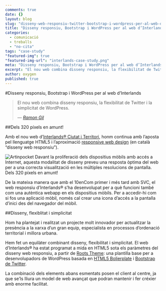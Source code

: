 ```yaml
---
comments: true
date: {}
layout: blog
slug: "disseny-web-responsiu-twitter-bootstrap-i-wordpress-per-al-web-dinterlands-ciutat-i-territori"
title: "Disseny responsiu, Bootstrap i WordPress per al web d’Interlands"
categories: 
  - comunicació
  - treballs
  - "no-cita"
tags: "case-study"
"featured-img": true
"featured-img-url": "interlands-case-study.png"
meta: "Disseny responsiu, Bootstrap i WordPress per al web d’Interlands"
excerpt: "El nou web combina disseny responsiu, la flexibilitat de Twitter i la simplicitat de WordPress."
author: oxygen
published: true
---
```


#Disseny responsiu, Bootstrap i WordPress per al web d’Interlands

<blockquote>
	<p>El nou web combina disseny responsiu, la flexibilitat de Twitter i la simplicitat de WordPress.</p>
	<footer>
		&mdash; <cite><a href="{{ page.url }}" title="{{ page.title }}">Ramon Gil</a></cite>
	</footer>
</blockquote>

##Dels 320 píxels en amunt!

Amb el nou web d’[Interlands® Ciutat i Territori](http://www.interlands.cat/ "Interlands ciutat i territori | interlands@interlands.cat 935 891 234"), honm continua amb l’aposta pel llenguatge HTML5 i l’aproximació [responsive web design](http://www.abookapart.com/products/responsive-web-design "A Book Apart, Responsive Web Design") (en català “disseny web responsiu”).

![Artinpocket](/_posts/artinpocket-case-study.png) Davant la proliferació dels dispositius mòbils amb accés a Internet, aquesta modalitat de disseny preveu una resposta òptima del web per a una correcta visualització en les múltiples resolucions de pantalla. Dels 320 píxels en amunt!

De la mateixa manera que amb el 10enCom primer i més tard amb SVC, el web responsiu d’Interlands® s’ha desenvolupat per a què funcioni també com una autèntica webapp en els dispositius mòbils. Per a accedir-hi com si fos una aplicació mòbil, només cal crear una icona d’accés a la pantalla d’inici des del navegador del mòbil.

##Disseny, flexiblitat i simplicitat

Hom ha plantejat i realitzat un projecte molt innovador per actualitzar la presència a la xarxa d’un gran equip, especialista en processos d’ordenació territorial i millora urbana.

Hem fet un equilàter combinant disseny, flexibilitat i simplicitat. El web d’Interlands® ha estat programat a mida en HTML5 sota els paràmetres del disseny web responsiu, a partir de [Roots Theme](http://www.rootstheme.com/ "A starting WordPress theme based on HTML5 Boilerplate & Bootstrap from Twitter."): una plantilla base per a desenvolupadors de WordPress basada en [HTML5 Bolierplate](http://html5boilerplate.com/ "A rock-solid default for HTML5 awesome.") i [Bootstrap de Twitter](http://twitter.github.com/bootstrap/ "Simple and flexible HTML, CSS, and Javascript for popular user interface components and interactions.").

La combinació dels elements abans esmentats posen el client al centre, ja que se’ls lliura un model de web avançat que podran mantenir i fer créxier amb enorme facilitat.